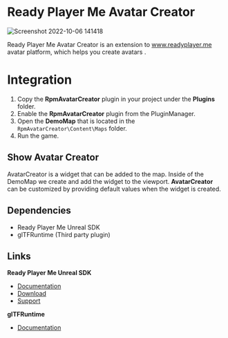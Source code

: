 # Ready Player Me Avatar Creator

![Screenshot 2022-10-06 141418](https://user-images.githubusercontent.com/108666572/194309906-d7dc5108-2cb4-4005-baf7-b0d88af69c50.png)

Ready Player Me Avatar Creator is an extension to www.readyplayer.me avatar platform, which helps you create avatars .

# Integration

1. Copy the **RpmAvatarCreator** plugin in your project under the **Plugins** folder.
2. Enable the **RpmAvatarCreator** plugin from the PluginManager.
3. Open the **DemoMap** that is located in the `RpmAvatarCreator\Content\Maps` folder.
4. Run the game.

## Show Avatar Creator

AvatarCreator is a widget that can be added to the map.
Inside of the DemoMap we create and add the widget to the viewport.
**AvatarCreator** can be customized by providing default values when the widget is created.

## Dependencies
- Ready Player Me Unreal SDK 
- glTFRuntime (Third party plugin)

## Links
**Ready Player Me Unreal SDK**
- [Documentation](https://docs.readyplayer.me/ready-player-me/integration-guides/unreal-engine-4)
- [Download](https://docs.readyplayer.me/ready-player-me/integration-guides/unreal-engine-4/unreal-plugin-download)
- [Support](https://docs.readyplayer.me/ready-player-me/integration-guides/unreal-engine-4/troubleshooting)

**glTFRuntime**
- [Documentation](https://github.com/rdeioris/glTFRuntime-docs/blob/master/README.md)
